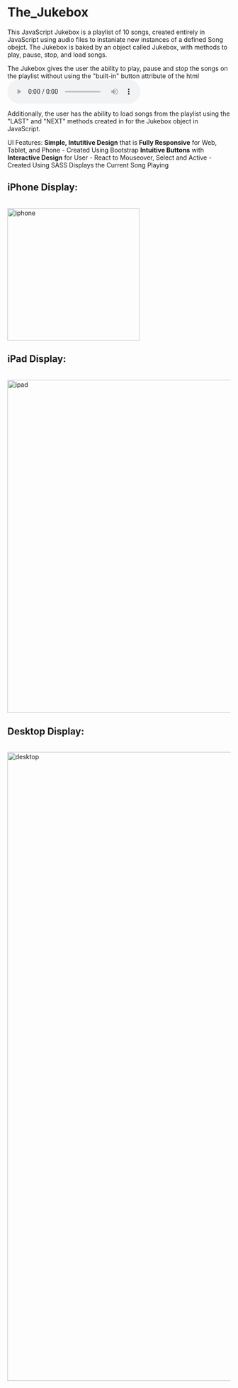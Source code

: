 # The_Jukebox

This JavaScript Jukebox is a playlist of 10 songs, 
created entirely in JavaScript using audio files to instaniate new instances of a defined Song obejct.
The Jukebox is baked by an object called Jukebox, with methods to play, pause, stop, and load songs.

The Jukebox gives the user the ability to play, pause and stop the songs on the playlist
without using the "built-in" button attribute of the html <audio controls> tag.

Additionally, the user has the ability to load songs from the playlist
using the "LAST" and "NEXT" methods created in for the Jukebox object in JavaScript.

UI Features:
**Simple, Intutitive Design** that is **Fully Responsive** for Web, Tablet, and Phone - Created Using Bootstrap
**Intuitive Buttons** with **Interactive Design** for User - React to Mouseover, Select and Active - Created Using SASS
Displays the Current Song Playing 

<h2>iPhone Display:</h2> <br>
<img width="298" alt="iphone" src="https://cloud.githubusercontent.com/assets/14220315/12618465/f0ad2612-c4e1-11e5-8bf4-1a2e2ae6ad10.png">

<h2>iPad Display:</h2> <br>
<img width="751" alt="ipad" src="https://cloud.githubusercontent.com/assets/14220315/12618467/f0b2b8d4-c4e1-11e5-9f99-790db1ff3f97.png">

<h2>Desktop Display:</h2> <br>
<img width="1418" alt="desktop" src="https://cloud.githubusercontent.com/assets/14220315/12618466/f0aed7fa-c4e1-11e5-973e-5d6d027a4c89.png">

